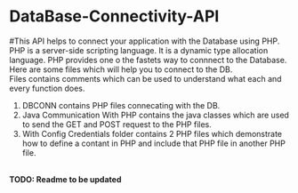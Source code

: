 # DataBase-Connectivity-API
#This API helps to connect your application with the Database using PHP.<br>
PHP is a server-side scripting language. It is a dynamic type allocation language. PHP provides one o the fastets way to connnect to the Database.<br>
Here are some files which will help you to connect to the DB.<br>
Files contains comments which can be used to understand what each and every function does.<br>
1.  DBCONN contains PHP files connecating with the DB.<Br>
2. Java Communication With PHP contains the java classes which are used to send the GET and POST request to the PHP files.<br>
3. With Config Credentials folder contains 2 PHP files which demonstrate how to define a contant in PHP and include that PHP file in another PHP file.<br>



<br><b>TODO:  Readme to be updated</b>
